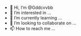 - 👋 Hi, I’m @Gddcvvbb
- 👀 I’m interested in ...
- 🌱 I’m currently learning ...
- 💞️ I’m looking to collaborate on ...
- 📫 How to reach me ...

<!---
Gddcvvbb/Gddcvvbb is a ✨ special ✨ repository because its `README.md` (this file) appears on your GitHub profile.
You can click the Preview link to take a look at your changes.
--->
